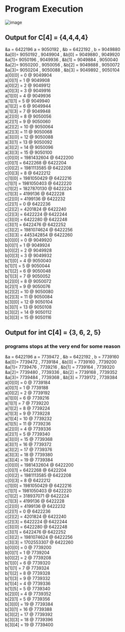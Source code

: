 # Program Execution

![image](https://user-images.githubusercontent.com/42178214/185794452-38f19132-7ab0-4ffa-ba09-6a50e2edd5a3.png)

## Output for C[4] = {4,4,4,4}

&a = 6422196 a = 9050192 , &b = 6422192 , b = 9049880 <br>
&a[0]= 9050192 , 9049904 , &b[0] = 9049880 , 9049920 <br>
&a[1]= 9050196 , 9049936 , &b[1] = 9049884 , 9050040 <br>
&a[2]= 9050200 , 9050056 , &b[2] = 9049888 , 9050072 <br>
&a[3]= 9050204 , 9050088 , &b[3] = 9049892 , 9050104 <br>
a[0][0] = 0 @ 9049904 <br>
a[0][1] = 1 @ 9049908 <br>
a[0][2] = 2 @ 9049912 <br>
a[0][3] = 3 @ 9049916<br>
a[1][0] = 4 @ 9049936<br>
a[1][1] = 5 @ 9049940<br>
a[1][2] = 6 @ 9049944<br>
a[1][3] = 7 @ 9049948<br>
a[2][0] = 8 @ 9050056<br>
a[2][1] = 9 @ 9050060<br>
a[2][2] = 10 @ 9050064<br>
a[2][3] = 11 @ 9050068<br>
a[3][0] = 12 @ 9050088<br>
a[3][1] = 13 @ 9050092<br>
a[3][2] = 14 @ 9050096<br>
a[3][3] = 15 @ 9050100<br>
c[0][0] = 1981432604 @ 6422200<br>
c[0][1] = 6422268 @ 6422204<br>
c[0][2] = 1981113585 @ 6422208<br>
c[0][3] = 8 @ 6422212<br>
c[1][0] = 1981050429 @ 6422216<br>
c[1][1] = 1981050403 @ 6422220<br>
c[1][2] = 1827870130 @ 6422224<br>
c[1][3] = 4199136 @ 6422228<br>
c[2][0] = 4199136 @ 6422232<br>
c[2][1] = 0 @ 6422236<br>
c[2][2] = 4201824 @ 6422240<br>
c[2][3] = 6422224 @ 6422244<br>
c[3][0] = 6422280 @ 6422248<br>
c[3][1] = 6422476 @ 6422252<br>
c[3][2] = 1981074624 @ 6422256<br>
c[3][3] = 445342854 @ 6422260<br>
b[0][0] = 0 @ 9049920<br>
b[0][1] = 1 @ 9049924<br>
b[0][2] = 2 @ 9049928<br>
b[0][3] = 3 @ 9049932<br>
b[1][0] = 4 @ 9050040<br>
b[1][1] = 5 @ 9050044<br>
b[1][2] = 6 @ 9050048<br>
b[1][3] = 7 @ 9050052<br>
b[2][0] = 8 @ 9050072<br>
b[2][1] = 9 @ 9050076<br>
b[2][2] = 10 @ 9050080<br>
b[2][3] = 11 @ 9050084<br>
b[3][0] = 12 @ 9050104<br>
b[3][1] = 13 @ 9050108<br>
b[3][2] = 14 @ 9050112<br>
b[3][3] = 15 @ 9050116<br>


## Output for int C[4] = {3, 6, 2, 5}

### programs stops at the very end for some reason


&a = 6422196 a = 7739472 , &b = 6422192 , b = 7739160  <br>
&a[0]= 7739472 , 7739184 , &b[0] = 7739160 , 7739200  <br>
&a[1]= 7739476 , 7739216 , &b[1] = 7739164 , 7739320 <br>
&a[2]= 7739480 , 7739336 , &b[2] = 7739168 , 7739352 <br>
&a[3]= 7739484 , 7739368 , &b[3] = 7739172 , 7739384 <br>
a[0][0] = 0 @ 7739184 <br>
a[0][1] = 1 @ 7739188 <br>
a[0][2] = 2 @ 7739192 <br>
a[1][0] = 6 @ 7739216 <br>
a[1][1] = 7 @ 7739220 <br>
a[1][2] = 8 @ 7739224 <br>
a[1][3] = 9 @ 7739228 <br>
a[1][4] = 10 @ 7739232 <br>
a[1][5] = 11 @ 7739236 <br>
a[2][0] = 4 @ 7739336 <br>
a[2][1] = 5 @ 7739340 <br>
a[3][0] = 15 @ 7739368 <br>
a[3][1] = 16 @ 7739372 <br>
a[3][2] = 17 @ 7739376 <br>
a[3][3] = 18 @ 7739380 <br>
a[3][4] = 19 @ 7739384 <br>
c[0][0] = 1981432604 @ 6422200  <br>
c[0][1] = 6422268 @ 6422204 <br>
c[0][2] = 1981113585 @ 6422208  <br>
c[0][3] = 8 @ 6422212 <br>
c[1][0] = 1981050429 @ 6422216  <br>
c[1][1] = 1981050403 @ 6422220  <br>
c[1][2] = 318937071 @ 6422224  <br>
c[1][3] = 4199136 @ 6422228  <br>
c[2][0] = 4199136 @ 6422232 <br>
c[2][1] = 0 @ 6422236 <br>
c[2][2] = 4201824 @ 6422240  <br>
c[2][3] = 6422224 @ 6422244 <br>
c[3][0] = 6422280 @ 6422248 <br>
c[3][1] = 6422476 @ 6422252 <br>
c[3][2] = 1981074624 @ 6422256 <br>
c[3][3] = 1702553307 @ 6422260 <br>
b[0][0] = 0 @ 7739200 <br>
b[0][1] = 1 @ 7739204 <br>
b[0][2] = 2 @ 7739208 <br>
b[1][0] = 6 @ 7739320 <br>
b[1][1] = 7 @ 7739324 <br>
b[1][2] = 8 @ 7739328 <br>
b[1][3] = 9 @ 7739332 <br>
b[1][4] = 4 @ 7739336 <br>
b[1][5] = 5 @ 7739340 <br>
b[2][0] = 4 @ 7739352 <br>
b[2][1] = 5 @ 7739356 <br>
b[3][0] = 19 @ 7739384 <br>
b[3][1] = 16 @ 7739388 <br>
b[3][2] = 17 @ 7739392 <br>
b[3][3] = 18 @ 7739396 <br>
b[3][4] = 19 @ 7739400 <br>
  <br>
